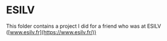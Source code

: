 # ESILV

This folder contains a project I did for a friend who was at ESILV ([www.esilv.fr](https://www.esilv.fr/))